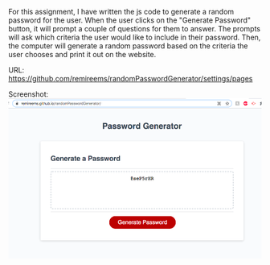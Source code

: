 For this assignment, I have written the js code to generate a random password for the user. When the user clicks on the "Generate Password" button, it will prompt a couple of questions for them to answer. The prompts will ask which criteria the user would like to include in their password. Then, the computer will generate a random password based on the criteria the user chooses and print it out on the website.

URL: https://github.com/remireems/randomPasswordGenerator/settings/pages

Screenshot:
![Screenshot of RPG](ssRPG.png) 



